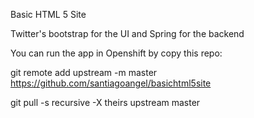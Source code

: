 
Basic HTML 5 Site

Twitter's bootstrap for the UI and Spring for the backend


You can run the app in Openshift by copy this repo:


git remote add upstream -m master https://github.com/santiagoangel/basichtml5site

git pull -s recursive -X theirs upstream master

